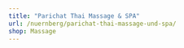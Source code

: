```yaml
---
title: "Parichat Thai Massage & SPA"
url: /nuernberg/parichat-thai-massage-und-spa/
shop: Massage
---
```


